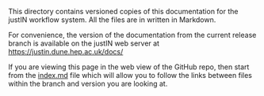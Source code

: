 This directory contains versioned copies of this documentation for the 
justIN workflow system. All the files are in written in Markdown.

For convenience, the version of the documentation from the 
current release branch is available on the justIN web server at
https://justin.dune.hep.ac.uk/docs/

If you are viewing this page in the web view of the GitHub repo, then
start from the [index.md](index.md) file which will allow you to follow the
links between files within the branch and version you are looking at.
